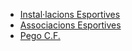 * [Instal·lacions Esportives](/esports/instalacions.html)
* [Associacions Esportives](/esports/associacions.html)
* [Pego C.F.](/esports/pego_cf.html)